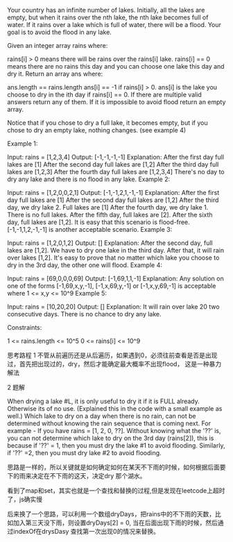 Your country has an infinite number of lakes. Initially, all the lakes are empty, but when it rains over the nth lake, the nth lake becomes full of water. If it rains over a lake which is full of water, there will be a flood. Your goal is to avoid the flood in any lake.

Given an integer array rains where:

rains[i] > 0 means there will be rains over the rains[i] lake.
rains[i] == 0 means there are no rains this day and you can choose one lake this day and dry it.
Return an array ans where:

ans.length == rains.length
ans[i] == -1 if rains[i] > 0.
ans[i] is the lake you choose to dry in the ith day if rains[i] == 0.
If there are multiple valid answers return any of them. If it is impossible to avoid flood return an empty array.

Notice that if you chose to dry a full lake, it becomes empty, but if you chose to dry an empty lake, nothing changes. (see example 4)



Example 1:

Input: rains = [1,2,3,4]
Output: [-1,-1,-1,-1]
Explanation: After the first day full lakes are [1]
After the second day full lakes are [1,2]
After the third day full lakes are [1,2,3]
After the fourth day full lakes are [1,2,3,4]
There's no day to dry any lake and there is no flood in any lake.
Example 2:

Input: rains = [1,2,0,0,2,1]
Output: [-1,-1,2,1,-1,-1]
Explanation: After the first day full lakes are [1]
After the second day full lakes are [1,2]
After the third day, we dry lake 2. Full lakes are [1]
After the fourth day, we dry lake 1. There is no full lakes.
After the fifth day, full lakes are [2].
After the sixth day, full lakes are [1,2].
It is easy that this scenario is flood-free. [-1,-1,1,2,-1,-1] is another acceptable scenario.
Example 3:

Input: rains = [1,2,0,1,2]
Output: []
Explanation: After the second day, full lakes are  [1,2]. We have to dry one lake in the third day.
After that, it will rain over lakes [1,2]. It's easy to prove that no matter which lake you choose to dry in the 3rd day, the other one will flood.
Example 4:

Input: rains = [69,0,0,0,69]
Output: [-1,69,1,1,-1]
Explanation: Any solution on one of the forms [-1,69,x,y,-1], [-1,x,69,y,-1] or [-1,x,y,69,-1] is acceptable where 1 <= x,y <= 10^9
Example 5:

Input: rains = [10,20,20]
Output: []
Explanation: It will rain over lake 20 two consecutive days. There is no chance to dry any lake.


Constraints:

1 <= rains.length <= 10^5
0 <= rains[i] <= 10^9


思考路程
1 不管从前遍历还是从后遍历，如果遇到0，必须往前查看是否是出现过，首先把出现过的，dry，然后才能确定最大概率不出现flood，
这是一种暴力解法

2 题解

When drying a lake #L, it is only useful to dry it if it is FULL already. Otherwise its of no use. (Explained this in the code with a small example as well.)
Which lake to dry on a day when there is no rain, can not be determined without knowing the rain sequence that is coming next.
For example - If you have rains = [1, 2, 0, ??]. Without knowing what the '??' is, you can not determine which lake to dry on the 3rd day (rains[2]), this is because if '??' = 1, then you must dry the lake #1 to avoid flooding. Similarly, if '??' =2, then you must dry lake #2 to avoid flooding.

思路是一样的，所以关键就是如何确定如何在某天不下雨的时候，如何根据后面要下的雨来决定在不下雨的这天，决定dry 那个湖水。

看到了map和set，其实也就是一个查找和替换的过程,但是发现在leetcode上超时了，js确实慢

后来换了一个思路，可以利用一个数组dryDays，把rains中的不下雨的天数，比如加入第三天没下雨，则设置dryDays[2] = 0, 当在后面出现下雨的时候，然后通过indexOf在drysDasy 查找第一次出现0的情况来替换。




